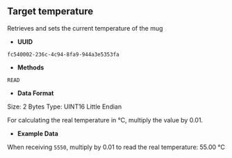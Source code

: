 **Target temperature**
---

Retrieves and sets the current temperature of the mug

* **UUID**

`fc540002-236c-4c94-8fa9-944a3e5353fa`

* **Methods**

`READ`

* **Data Format**

Size: 2 Bytes
Type: UINT16 Little Endian

For calculating the real temperature in °C, multiply the value by 0.01.

* **Example Data**

When receiving `5550`, multiply by 0.01 to read the real temperature: 55.00 °C